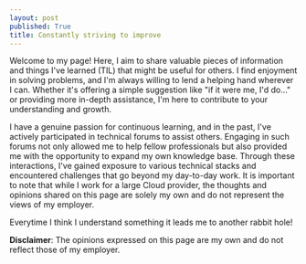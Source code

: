 ```yaml
---
layout: post
published: True
title: Constantly striving to improve
---
```

Welcome to my page! Here, I aim to share valuable pieces of information and things I've learned (TIL) that might be useful for others. I find enjoyment in solving problems, and I'm always willing to lend a helping hand wherever I can. Whether it's offering a simple suggestion like "if it were me, I'd do..." or providing more in-depth assistance, I'm here to contribute to your understanding and growth.

I have a genuine passion for continuous learning, and in the past, I've actively participated in technical forums to assist others. Engaging in such forums not only allowed me to help fellow professionals but also provided me with the opportunity to expand my own knowledge base. Through these interactions, I've gained exposure to various technical stacks and encountered challenges that go beyond my day-to-day work. It is important to note that while I work for a large Cloud provider, the thoughts and opinions shared on this page are solely my own and do not represent the views of my employer.

Everytime I think I understand something it leads me to another rabbit hole!

**Disclaimer**: The opinions expressed on this page are my own and do not reflect those of my employer.


